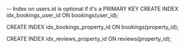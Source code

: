 -- Index on users.id is optional if it's a PRIMARY KEY
CREATE INDEX idx_bookings_user_id ON bookings(user_id);

CREATE INDEX idx_bookings_property_id ON bookings(property_id);

CREATE INDEX idx_reviews_property_id ON reviews(property_id);
